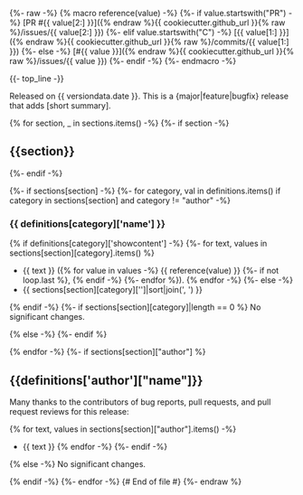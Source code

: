 {%- raw -%}
{% macro reference(value) -%}
   {%- if value.startswith("PR") -%}
     [PR #{{ value[2:] }}]({% endraw %}{{ cookiecutter.github_url }}{% raw %}/issues/{{ value[2:] }})
   {%- elif value.startswith("C") -%}
     [{{ value[1:] }}]({% endraw %}{{ cookiecutter.github_url }}{% raw %}/commits/{{ value[1:] }})
   {%- else -%}
     [#{{ value }}]({% endraw %}{{ cookiecutter.github_url }}{% raw %}/issues/{{ value }})
   {%- endif -%}
{%- endmacro -%}

{{- top_line -}}

Released on {{ versiondata.date }}. This is a {major|feature|bugfix} release that adds [short summary].

{% for section, _ in sections.items() -%}
{%- if section -%}
## {{section}}
{%- endif -%}

{%- if sections[section] -%}
{%- for category, val in definitions.items() if category in sections[section] and category != "author" -%}
### {{ definitions[category]['name'] }}

{% if definitions[category]['showcontent'] -%}
{%- for text, values in sections[section][category].items() %}
- {{ text }} ({% for value in values -%}
                 {{ reference(value) }}
                 {%- if not loop.last %}, {% endif -%}
              {%- endfor %}).
{% endfor -%}
{%- else -%}
- {{ sections[section][category]['']|sort|join(', ') }}

{% endif -%}
{%- if sections[section][category]|length == 0 %}
No significant changes.

{% else -%}
{%- endif %}

{% endfor -%}
{%- if sections[section]["author"] %}
## {{definitions['author']["name"]}}

Many thanks to the contributors of bug reports, pull requests, and pull request
reviews for this release:

{% for text, values in sections[section]["author"].items() -%}
- {{ text }}
{% endfor -%}
{%- endif -%}

{% else -%}
No significant changes.


{% endif -%}
{%- endfor -%}
{# End of file #}
{%- endraw %}
